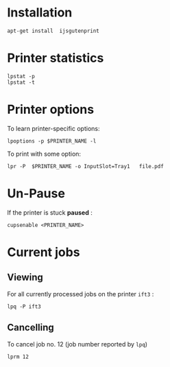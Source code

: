 Installation
============

    apt-get install  ijsgutenprint 


Printer statistics
==================

    lpstat -p
    lpstat -t

Printer options
===============

To learn printer-specific options:

    lpoptions -p $PRINTER_NAME -l

To print with some option:

    lpr -P  $PRINTER_NAME -o InputSlot=Tray1   file.pdf

Un-Pause
========

If the printer is stuck __paused__ :

    cupsenable <PRINTER_NAME>


Current jobs
============

Viewing
-------

For all currently processed jobs on the printer `ift3` :

    lpq -P ift3


Cancelling
----------

To cancel job no. 12 (job number reported by `lpq`)

    lprm 12



